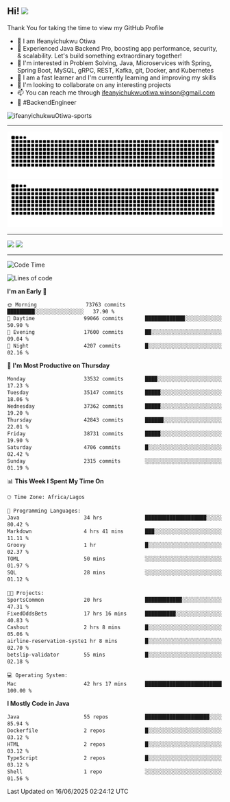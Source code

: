 <!-- BLOG-POST-LIST:START --><!-- BLOG-POST-LIST:END -->

## Hi! <img src="https://media.giphy.com/media/hvRJCLFzcasrR4ia7z/giphy.gif" width="4%"> 

Thank You for taking the time to view my GitHub Profile

- 👋 I am Ifeanyichukwu Otiwa
- 🚀 Experienced Java Backend Pro, boosting app performance, security, & scalability. Let's build something extraordinary together!
- 👀 I'm interested in Problem Solving, Java, Microservices with Spring, Spring Boot, MySQL, gRPC, REST, Kafka, git, Docker, and Kubernetes
- 🌱 I am a fast learner and I'm currently learning and improving my skills
- 💞️ I'm looking to collaborate on any interesting projects
- 📫 You can reach me through ifeanyichukwuotiwa.winson@gmail.com
- 🚀 #BackendEngineer

<p align="left" marginTop="10px"> <img src="https://komarev.com/ghpvc/?username=ifeanyichukwuOtiwa-sports&label=Profile%20views&color=0e75b6&style=for-the-badge" alt="ifeanyichukwuOtiwa-sports" /> </p>

***

<!--🐍📈SNAKEGRAPH / 🌐WEBSITE: https://github.com/Platane/snk -->
![github contribution grid snake animation](https://raw.githubusercontent.com/ifeanyichukwuOtiwa-sports/ifeanyichukwuOtiwa-sports/output/github-contribution-grid-snake-dark.svg#gh-dark-mode-only)![github contribution grid snake animation](https://raw.githubusercontent.com/ifeanyichukwuOtiwa-sports/ifeanyichukwuOtiwa-sports/output/github-contribution-grid-snake.svg#gh-light-mode-only)

***

<p float="left">
  <img float="left" src="https://github-readme-stats.vercel.app/api?username=ifeanyichukwuOtiwa-sports&count_private=true&include_all_commits=true&theme=react&show_icons=true" />
  <img float="right" src="https://github-readme-stats.vercel.app/api/top-langs/?username=ifeanyichukwuOtiwa-sports&layout=compact&show_icons=true&theme=react" /> 
</p>

***



<!--START_SECTION:waka-->
![Code Time](http://img.shields.io/badge/Code%20Time-3%2C827%20hrs%208%20mins-blue)

![Lines of code](https://img.shields.io/badge/From%20Hello%20World%20I%27ve%20Written-52.8%20million%20lines%20of%20code-blue)

**I'm an Early 🐤** 

```text
🌞 Morning                73763 commits       █████████░░░░░░░░░░░░░░░░   37.90 % 
🌆 Daytime                99066 commits       █████████████░░░░░░░░░░░░   50.90 % 
🌃 Evening                17600 commits       ██░░░░░░░░░░░░░░░░░░░░░░░   09.04 % 
🌙 Night                  4207 commits        █░░░░░░░░░░░░░░░░░░░░░░░░   02.16 % 
```
📅 **I'm Most Productive on Thursday** 

```text
Monday                   33532 commits       ████░░░░░░░░░░░░░░░░░░░░░   17.23 % 
Tuesday                  35147 commits       █████░░░░░░░░░░░░░░░░░░░░   18.06 % 
Wednesday                37362 commits       █████░░░░░░░░░░░░░░░░░░░░   19.20 % 
Thursday                 42843 commits       ██████░░░░░░░░░░░░░░░░░░░   22.01 % 
Friday                   38731 commits       █████░░░░░░░░░░░░░░░░░░░░   19.90 % 
Saturday                 4706 commits        █░░░░░░░░░░░░░░░░░░░░░░░░   02.42 % 
Sunday                   2315 commits        ░░░░░░░░░░░░░░░░░░░░░░░░░   01.19 % 
```


📊 **This Week I Spent My Time On** 

```text
🕑︎ Time Zone: Africa/Lagos

💬 Programming Languages: 
Java                     34 hrs              ████████████████████░░░░░   80.42 % 
Markdown                 4 hrs 41 mins       ███░░░░░░░░░░░░░░░░░░░░░░   11.11 % 
Groovy                   1 hr                █░░░░░░░░░░░░░░░░░░░░░░░░   02.37 % 
TOML                     50 mins             ░░░░░░░░░░░░░░░░░░░░░░░░░   01.97 % 
SQL                      28 mins             ░░░░░░░░░░░░░░░░░░░░░░░░░   01.12 % 

🐱‍💻 Projects: 
SportsCommon             20 hrs              ████████████░░░░░░░░░░░░░   47.31 % 
FixedOddsBets            17 hrs 16 mins      ██████████░░░░░░░░░░░░░░░   40.83 % 
Cashout                  2 hrs 8 mins        █░░░░░░░░░░░░░░░░░░░░░░░░   05.06 % 
airline-reservation-syste1 hr 8 mins         █░░░░░░░░░░░░░░░░░░░░░░░░   02.70 % 
betslip-validator        55 mins             █░░░░░░░░░░░░░░░░░░░░░░░░   02.18 % 

💻 Operating System: 
Mac                      42 hrs 17 mins      █████████████████████████   100.00 % 
```

**I Mostly Code in Java** 

```text
Java                     55 repos            █████████████████████░░░░   85.94 % 
Dockerfile               2 repos             █░░░░░░░░░░░░░░░░░░░░░░░░   03.12 % 
HTML                     2 repos             █░░░░░░░░░░░░░░░░░░░░░░░░   03.12 % 
TypeScript               2 repos             █░░░░░░░░░░░░░░░░░░░░░░░░   03.12 % 
Shell                    1 repo              ░░░░░░░░░░░░░░░░░░░░░░░░░   01.56 % 
```




 Last Updated on 16/06/2025 02:24:12 UTC
<!--END_SECTION:waka-->

<!--
<p align="center">
![trophy](https://github-profile-trophy.vercel.app/?username=ifeanyichukwuOtiwa-sports&theme=onedark) (https://github.com/ryo-ma/github-profile-trophy)
</p>
-->

<!---
ifeanyi-otiwa/ifeanyi-otiwa is a ✨ special ✨ repository because its `README.md` (this file) appears on your GitHub profile.
You can click the Preview link to take a look at your changes.
--->
